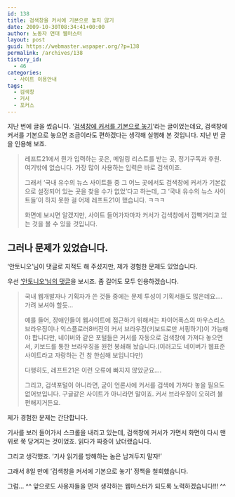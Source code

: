 ```yaml
---
id: 138
title: 검색창을 커서에 기본으로 놓지 않기
date: 2009-10-30T08:34:41+00:00
author: 노동자 연대 웹마스터
layout: post
guid: https://webmaster.wspaper.org/?p=138
permalink: /archives/138
tistory_id:
  - 46
categories:
  - 사이트 이용안내
tags:
  - 검색창
  - 커서
  - 포커스
---
```

지난 번에 글을 썼습니다. ‘<a target="_blank" href="https://webmaster.wspaper.org/webmaster/45" class="broken_link">검색창에 커서를 기본으로 놓기</a>‘라는 글이었는데요, 검색창에 커서를 기본으로 놓으면 조금이라도 편하겠다는 생각해 실행해 본 것입니다. 지난 번 글을 인용해 보죠.

> 레프트21에서 뭔가 입력하는 곳은, 메일링 리스트를 받는 곳, 정기구독과 후원. 여기밖에 없습니다. 가장 많이 사용하는 입력은 바로 검색이죠.
> 
> 그래서 ‘국내 유수의 뉴스 사이트들 중 그 어느 곳에서도 검색창에 커서가 기본값으로 설정되어 있는 곳을 찾을 수가 없었’다고 하는데, 그 ‘국내 유수의 뉴스 사이트들’이 하지 못한 걸 어제 레프트21이 했습니다. ㅋㅋㅋ
> 
> 화면에 보시면 알겠지만, 사이트 들어가자마자 커서가 검색창에서 깜빡거리고 있는 것을 볼 수 있을 것입니다.

## 그러나 문제가 있었습니다.

‘안토니오’님이 댓글로 지적도 해 주셨지만, 제가 경험한 문제도 있었습니다.

우선 <a target="_blank" href="https://webmaster.wspaper.org/webmaster/45#comment78" class="broken_link">‘안토니오’님의 댓글</a>을 보시죠. 좀 길어도 모두 인용하겠습니다.

> 국내 웹개발자나 기획자가 쓴 것들 중에는 문제 투성이 기획서들도 많은데요&#8230;. 가려 보셔야 할듯&#8230;
> 
> 예를 들어, 장애인들이 웹사이트에 접근하기 위해서는 파이어폭스의 마우스리스 브라우징이나 익스플로러8버전의 커서 브라우징(키보드로만 서핑하기)이 가능해야 합니다만, 네이버와 같은 포털들은 커서를 자동으로 검색창에 가져다 놓으면서, 키보드를 통한 브라우징을 원천 봉쇄해 놨습니다.(이러고도 네이버가 웹표준 사이트라고 자랑하는 건 참 한심해 보입니다만)
> 
> 다행히도, 레프트21은 이런 오류에 빠지지 않았군요&#8230;.
> 
> 그리고, 검색포털이 아니라면, 굳이 언론사에 커서를 검색에 가져다 놓을 필요도 없어보입니다. 구글같은 사이트가 아니라면 말이죠. 커서 브라우징이 오히려 불편해지거든요.

제가 경험한 문제는 간단합니다.

기사를 보러 들어가서 스크롤을 내리고 있는데, 검색창에 커서가 가면서 화면이 다시 맨 위로 쭉 당겨지는 것이었죠. 읽다가 짜증이 났더랬습니다.

그리고 생각했죠. ‘기사 읽기를 방해하는 놈은 남겨두지 말자!’

그래서 8일 만에 ‘검색창을 커서에 기본으로 놓기’ 정책을 철회했습니다.

그럼&#8230; ^^ 앞으로도 사용자들을 먼저 생각하는 웹마스터가 되도록 노력하겠습니다!!! ^^